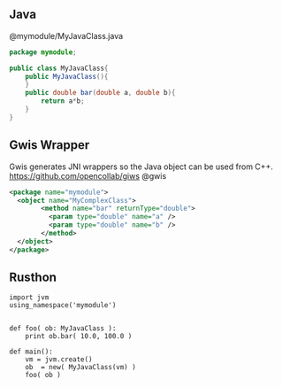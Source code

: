 Java
-----
@mymodule/MyJavaClass.java
```java
package mymodule;

public class MyJavaClass{
	public MyJavaClass(){
	}
	public double bar(double a, double b){
		return a*b;
	}
}
```

Gwis Wrapper
-------
Gwis generates JNI wrappers so the Java object can be used from C++.
https://github.com/opencollab/giws
@gwis
```xml
<package name="mymodule">
  <object name="MyComplexClass">
        <method name="bar" returnType="double">
          <param type="double" name="a" />
          <param type="double" name="b" />
        </method>
  </object>
</package>
```


Rusthon
------------
```rusthon
import jvm
using_namespace('mymodule')


def foo( ob: MyJavaClass ):
	print ob.bar( 10.0, 100.0 )

def main():
	vm = jvm.create()
	ob  = new( MyJavaClass(vm) )
	foo( ob )

```